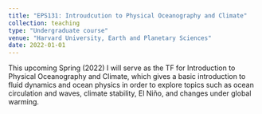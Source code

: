 ```yaml
---
title: "EPS131: Introudcution to Physical Oceanography and Climate"
collection: teaching
type: "Undergraduate course"
venue: "Harvard University, Earth and Planetary Sciences"
date: 2022-01-01
---
```


This upcoming Spring (2022) I will serve as the TF for Introduction to Physical Oceanography and Climate, which gives a basic introduction to fluid dynamics and ocean physics in order to explore topics such as ocean circulation and waves, climate stability, El Niño, and changes under global warming. 
